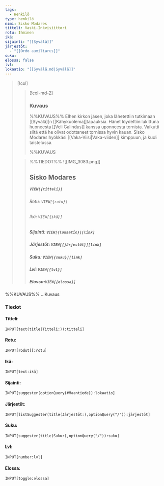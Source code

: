 ```yaml
---
tags:
  - Henkilö
type: henkilö
nimi: Sisko Modares
titteli: Vaski-Inkvisiittori
rotu: Ihminen
ikä: 
sijainti: "[[Syvälä]]"
järjestöt:
  - "[[Ordo auxiliarus]]"
suku: 
elossa: false
lvl: 
lokaatio: "[[Syvälä.md|Syvälä]]"
---
```


>[!col]
>>[!col-md-2]
>>### Kuvaus
>>%%KUVAUS%%
>>Elhen kirkon jäsen, joka lähetettiin tutkimaan [[Syvälä]]n [[Kähykuolema]]tapauksia. Hänet löydettiin lukittuna huoneesta [[Veli Galindus]] kanssa uponneesta tornista. Vaikutti siltä että he olivat odottaneet tornissa hyvin kauan.
>>Sisko Modares hyökkäsi [[Vaka-Viisi|Vaka-viiden]] kimppuun, ja kuoli taistelussa.
>>
>>%%KUVAUS
>
>>%%TIEDOT%%
>>![[IMG_3083.png]]
>> ## Sisko Modares
>>##### *`VIEW[{titteli}]`*
>>###### Rotu: `VIEW[{rotu}]`
>>###### Ikä: `VIEW[{ikä}]`
>>##### Sijainti: `VIEW[{lokaatio}][link]`
>>##### Järjestöt: `VIEW[{järjestöt}][link]`
>>##### Suku: `VIEW[{suku}][link]`
>>##### Lvl: `VIEW[{lvl}]`
>>##### Elossa:`VIEW[{elossa}]`

%%KUVAUS%%
...Kuvaus


### Tiedot
#### Titteli: 
`INPUT[text(title(Titteli:)):titteli]`
#### Rotu:
`INPUT[rodut][:rotu]`
#### Ikä:
`INPUT[text:ikä]`
#### Sijainti:
`INPUT[suggester(optionQuery(#Maantiede)):lokaatio]`
#### Järjestöt:
```meta-bind
INPUT[listSuggester(title(Järjestöt:),optionQuery("/")):järjestöt]
```
#### Suku:
`INPUT[suggester(title(Suku:),optionQuery("/")):suku]`
#### Lvl:
`INPUT[number:lvl]`
#### Elossa:
`INPUT[toggle:elossa]`







